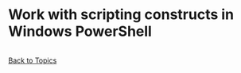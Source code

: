 # Work with scripting constructs in Windows PowerShell

```PowerShell

```

[Back to Topics](../README.md)
